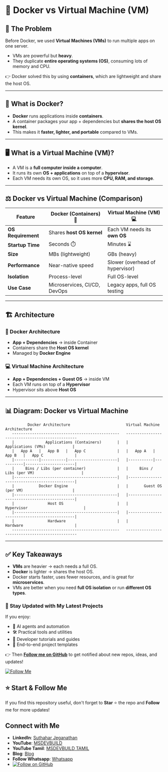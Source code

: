 
# 🐳 Docker vs Virtual Machine (VM)

## 🚨 The Problem

Before Docker, we used **Virtual Machines (VMs)** to run multiple apps on one server.

* VMs are powerful but **heavy**.
* They duplicate **entire operating systems (OS)**, consuming lots of memory and CPU.

👉 Docker solved this by using **containers**, which are lightweight and share the host OS.

---

## 🐳 What is Docker?

* **Docker** runs applications inside **containers**.
* A container packages your app + dependencies but **shares the host OS kernel**.
* This makes it **faster, lighter, and portable** compared to VMs.

---

## 🖥️ What is a Virtual Machine (VM)?

* A VM is a **full computer inside a computer**.
* It runs its own **OS + applications** on top of a **hypervisor**.
* Each VM needs its own OS, so it uses more **CPU, RAM, and storage**.

---

## ⚖️ Docker vs Virtual Machine (Comparison)

| Feature            | Docker (Containers) 🐳       | Virtual Machine (VM) 💻         |
| ------------------ | ---------------------------- | ------------------------------- |
| **OS Requirement** | Shares **host OS kernel**    | Each VM needs its **own OS**    |
| **Startup Time**   | Seconds ⏱️                   | Minutes ⌛                       |
| **Size**           | MBs (lightweight)            | GBs (heavy)                     |
| **Performance**    | Near-native speed            | Slower (overhead of hypervisor) |
| **Isolation**      | Process-level                | Full OS-level                   |
| **Use Case**       | Microservices, CI/CD, DevOps | Legacy apps, full OS testing    |

---

## 🏗️ Architecture

### 🐳 Docker Architecture

* **App + Dependencies** → inside Container
* Containers share the **Host OS kernel**
* Managed by **Docker Engine**

### 💻 Virtual Machine Architecture

* **App + Dependencies + Guest OS** → inside VM
* Each VM runs on top of a **Hypervisor**
* Hypervisor sits above **Host OS**

---

## 📊 Diagram: Docker vs Virtual Machine

```
          Docker Architecture                         Virtual Machine Architecture
   ------------------------------------------------   ------------------------------------------------
   |              Applications (Containers)       |   |               Applications (VMs)            |
   |   App A   |   App B   |   App C              |   |   App A   |   App B   |   App C              |
   |-----------|-----------|----------------------|   |-----------|-----------|----------------------|
   |     Bins / Libs (per container)              |   |     Bins / Libs (per VM)                     |
   |----------------------------------------------|   |----------------------------------------------|
   |           Docker Engine                      |   |       Guest OS (per VM)                      |
   |----------------------------------------------|   |----------------------------------------------|
   |               Host OS                        |   |           Hypervisor                         |
   |----------------------------------------------|   |----------------------------------------------|
   |               Hardware                       |   |               Hardware                       |
   ------------------------------------------------   ------------------------------------------------
```

---

## ✅ Key Takeaways

* **VMs** are heavier → each needs a full OS.
* **Docker** is lighter → shares the host OS.
* Docker starts faster, uses fewer resources, and is great for **microservices**.
* VMs are better when you need **full OS isolation** or run **different OS types**.

### 🔔 Stay Updated with My Latest Projects

If you enjoy:
- 🧠 AI agents and automation
- 🛠️ Practical tools and utilities
- 📘 Developer tutorials and guides
- 🚀 End-to-end project templates

👉 Then **[Follow me on GitHub](https://github.com/jssuthahar)** to get notified about new repos, ideas, and updates!

[![Follow Me](https://img.shields.io/github/followers/jssuthahar?label=Follow&style=social)](https://github.com/jssuthahar)

## ⭐ Start & Follow Me
If you find this repository useful, don't forget to **Star** ⭐ the repo and **Follow** me for more updates!

 ## Connect with Me
- **LinkedIn**: [Suthahar Jeganathan](https://www.linkedin.com/in/jssuthahar/)
- **YouTube**: [MSDEVBUILD](https://www.youtube.com/@MSDEVBUILD)
- **YouTube Tamil**: [MSDEVBUILD TAMIL](https://www.youtube.com/@MSDEVBUILDTamil)
- **Blog**: [Blog](https://www.msdevbuild.com/)
- **Follow Whatsapp**: [Whatsapp](https://www.whatsapp.com/channel/0029Va5j2rHEFeXcTlUhQB0J)
- [![Follow on GitHub](https://img.shields.io/github/followers/jssuthahar?label=Follow&style=social)](https://github.com/jssuthahar)


